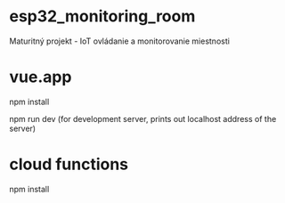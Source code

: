 # esp32_monitoring_room
Maturitný projekt - IoT ovládanie a monitorovanie miestnosti

# vue.app
npm install

npm run dev (for development server, prints out localhost address of the server)

# cloud functions
npm install
